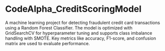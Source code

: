 # CodeAlpha_CreditScoringModel
A machine learning project for detecting fraudulent credit card transactions using a Random Forest Classifier. The model is optimized with GridSearchCV for hyperparameter tuning and supports class imbalance handling with SMOTE. Key metrics like accuracy, F1-score, and confusion matrix are used to evaluate performance.
